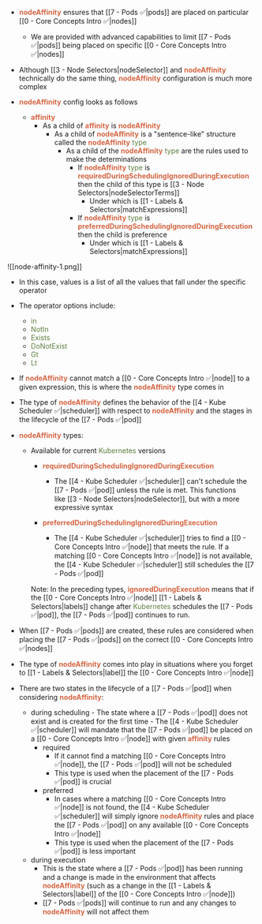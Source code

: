 - <b><span style="color:#d46644">nodeAffinity</span></b> ensures that [[7 - Pods ✅|pods]] are placed on particular [[0 - Core Concepts Intro ✅|nodes]]
	- We are provided with advanced capabilities to limit [[7 - Pods ✅|pods]] being placed on specific [[0 - Core Concepts Intro ✅|nodes]]

- Although [[3 - Node Selectors|nodeSelector]] and <b><span style="color:#d46644">nodeAffinity</span></b> technically do the same thing, <b><span style="color:#d46644">nodeAffinity</span></b> configuration is much more complex

- <b><span style="color:#d46644">nodeAffinity</span></b> config looks as follows
	- <b><span style="color:#d46644">affinity</span></b>
		- As a child of <b><span style="color:#d46644">affinity</span></b> is <b><span style="color:#d46644">nodeAffinity</span></b>
			- As a child of <b><span style="color:#d46644">nodeAffinity</span></b> is a "sentence-like" structure called the <b><span style="color:#d46644">nodeAffinity</span></b> <span style="color:#5c7e3e">type</span>
				- As a child of the <b><span style="color:#d46644">nodeAffinity</span></b> <span style="color:#5c7e3e">type</span> are the rules used to make the determinations
					- If <b><span style="color:#d46644">nodeAffinity</span></b> <span style="color:#5c7e3e">type</span> is <b><span style="color:#d46644">requiredDuringSchedulingIgnoredDuringExecution</span></b> then the child of this type is [[3 - Node Selectors|nodeSelectorTerms]]
						- Under which is [[1 - Labels & Selectors|matchExpressions]]
					- If <b><span style="color:#d46644">nodeAffinity</span></b> <span style="color:#5c7e3e">type</span> is <b><span style="color:#d46644">preferredDuringSchedulingIgnoredDuringExecution</span></b> then the child is preference
						- Under which is [[1 - Labels & Selectors|matchExpressions]]

![[node-affinity-1.png]]

- In this case, values is a list of all the values that fall under the specific operator

- The operator options include:
	- <span style="color:#5c7e3e">in</span>
	- <span style="color:#5c7e3e">NotIn</span>
	- <span style="color:#5c7e3e">Exists</span>
	- <span style="color:#5c7e3e">DoNotExist</span>
	- <span style="color:#5c7e3e">Gt</span>
	- <span style="color:#5c7e3e">Lt</span>

- If <b><span style="color:#d46644">nodeAffinity</span></b> cannot match a [[0 - Core Concepts Intro ✅|node]] to a given expression, this is where the <b><span style="color:#d46644">nodeAffinity</span></b> type comes in

- The type of <b><span style="color:#d46644">nodeAffinity</span></b> defines the behavior of the [[4 - Kube Scheduler ✅|scheduler]]  with respect to <b><span style="color:#d46644">nodeAffinity</span></b> and the stages in the lifecycle of the [[7 - Pods ✅|pod]]

- <b><span style="color:#d46644">nodeAffinity</span></b> types:
	- Available for current <span style="color:#5c7e3e">Kubernetes</span> versions
		- <b><span style="color:#d46644">requiredDuringSchedulingIgnoredDuringExecution</span></b>
			- The [[4 - Kube Scheduler ✅|scheduler]] can't schedule the [[7 - Pods ✅|pod]] unless the rule is met. This functions like [[3 - Node Selectors|nodeSelector]], but with a more expressive syntax

		- <b><span style="color:#d46644">preferredDuringSchedulingIgnoredDuringExecution</span></b>
			- The [[4 - Kube Scheduler ✅|scheduler]]  tries to find a [[0 - Core Concepts Intro ✅|node]] that meets the rule. If a matching [[0 - Core Concepts Intro ✅|node]] is not available, the [[4 - Kube Scheduler ✅|scheduler]]  still schedules the [[7 - Pods ✅|pod]]

		Note: In the preceding types, <b><span style="color:#d46644">ignoredDuringExecution</span></b> means that if the [[0 - Core Concepts Intro ✅|node]] [[1 - Labels & Selectors|labels]] change after <span style="color:#5c7e3e">Kubernetes</span> schedules the [[7 - Pods ✅|pod]], the [[7 - Pods ✅|pod]] continues to run.

- When [[7 - Pods ✅|pods]] are created, these rules are considered when placing the [[7 - Pods ✅|pods]] on the correct [[0 - Core Concepts Intro ✅|nodes]]

- The type of <b><span style="color:#d46644">nodeAffinity</span></b> comes into play in situations where you forget to [[1 - Labels & Selectors|label]] the [[0 - Core Concepts Intro ✅|node]]

- There are two states in the lifecycle of a [[7 - Pods ✅|pod]] when considering <b><span style="color:#d46644">nodeAffinity</span></b>:
	- during scheduling
					- The state where a [[7 - Pods ✅|pod]] does not exist and is created for the first time
					- The [[4 - Kube Scheduler ✅|scheduler]]  will mandate that the [[7 - Pods ✅|pod]] be placed on a [[0 - Core Concepts Intro ✅|node]] with given <b><span style="color:#d46644">affinity</span></b> rules
		- required
			- If it cannot find a matching [[0 - Core Concepts Intro ✅|node]], the [[7 - Pods ✅|pod]] will not be scheduled
			- This type is used when the placement of the [[7 - Pods ✅|pod]] is crucial
		- preferred
			- In cases where a matching [[0 - Core Concepts Intro ✅|node]] is not found, the [[4 - Kube Scheduler ✅|scheduler]]  will simply ignore <b><span style="color:#d46644">nodeAffinity</span></b> rules and place the [[7 - Pods ✅|pod]] on any available [[0 - Core Concepts Intro ✅|node]]
			- This type is used when the placement of the [[7 - Pods ✅|pod]] is less important
	- during execution
		- This is the state where a [[7 - Pods ✅|pod]] has been running and a change is made in the environment that affects <b><span style="color:#d46644">nodeAffinity</span></b> (such as a change in the [[1 - Labels & Selectors|label]] of the [[0 - Core Concepts Intro ✅|node]])
		- [[7 - Pods ✅|pods]] will continue to run and any changes to <b><span style="color:#d46644">nodeAffinity</span></b> will not affect them
